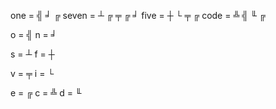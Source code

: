 one   =  ╣ ╛ ╔
seven =  ┴ ╔ ╤ ╔ ╛
five  =  ┼ └ ╤ ╔
code  =  ╩ ╣ ╙ ╔

o = ╣
n = ╛


s = ┴
f = ┼

v = ╤
i = └

e = ╔
c = ╩
d = ╙


